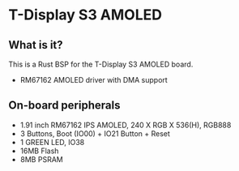 # T-Display S3 AMOLED

## What is it?

This is a Rust BSP for the T-Display S3 AMOLED board.

- RM67162 AMOLED driver with DMA support

## On-board peripherals

- 1.91 inch RM67162 IPS AMOLED, 240 X RGB X 536(H), RGB888
- 3 Buttons, Boot (IO00) + IO21 Button + Reset
- 1 GREEN LED, IO38
- 16MB Flash
- 8MB PSRAM
